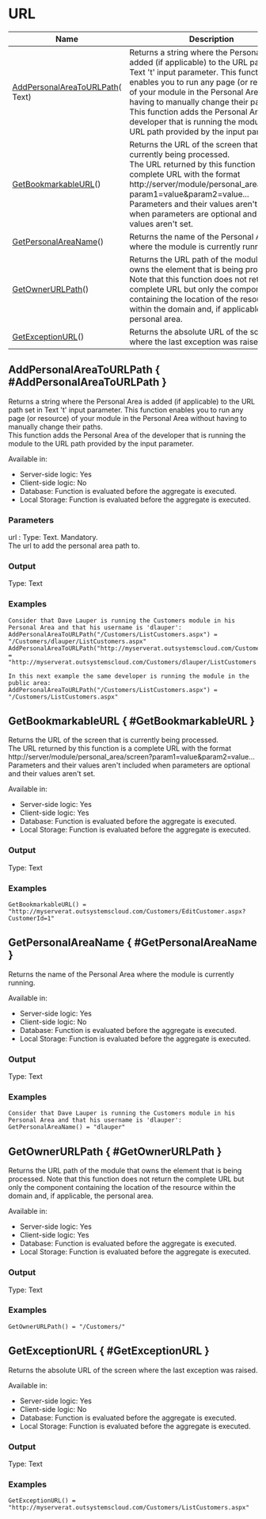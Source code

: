 ---
---

# URL

<table markdown="1">
<thead>
<tr>
<th>Name</th>
<th>Description</th>
</tr>
</thead>
<tbody>
<tr>
<td><a href="#AddPersonalAreaToURLPath">AddPersonalAreaToURLPath</a>(&#8203;Text)</td>
<td>Returns a string where the Personal Area is added (if applicable) to the URL path set in Text 't' input parameter. This function enables you to run any page (or resource) of your module in the Personal Area without having to manually change their paths.<br/>This function adds the Personal Area of the developer that is running the module to the URL path provided by the input parameter.</td>
</tr>
<tr>
<td><a href="#GetBookmarkableURL">GetBookmarkableURL</a>()</td>
<td>Returns the URL of the screen that is currently being processed.<br/>The URL returned by this function is a complete URL with the format http://server/module/personal_area/screen?param1=value&amp;param2=value... <br/>Parameters and their values aren't included when parameters are optional and their values aren't set.</td>
</tr>
<tr>
<td><a href="#GetPersonalAreaName">GetPersonalAreaName</a>()</td>
<td>Returns the name of the Personal Area where the module is currently running.</td>
</tr>
<tr>
<td><a href="#GetOwnerURLPath">GetOwnerURLPath</a>()</td>
<td>Returns the URL path of the module that owns the element that is being processed. Note that this function does not return the complete URL but only the component containing the location of the resource within the domain and, if applicable, the personal area.</td>
</tr>
<tr>
<td><a href="#GetExceptionURL">GetExceptionURL</a>()</td>
<td>Returns the absolute URL of the screen where the last exception was raised.</td>
</tr>
</tbody>
</table>

## AddPersonalAreaToURLPath { #AddPersonalAreaToURLPath }

Returns a string where the Personal Area is added (if applicable) to the URL path set in Text 't' input parameter. This function enables you to run any page (or resource) of your module in the Personal Area without having to manually change their paths.  
This function adds the Personal Area of the developer that is running the module to the URL path provided by the input parameter.  

Available in:  

  * Server-side logic: Yes
  * Client-side logic: No
  * Database: Function is evaluated before the aggregate is executed.
  * Local Storage: Function is evaluated before the aggregate is executed.

### Parameters

url
:    Type: Text. Mandatory.  
The url to add the personal area path to.

### Output

Type: Text  

### Examples

```
Consider that Dave Lauper is running the Customers module in his Personal Area and that his username is 'dlauper':
AddPersonalAreaToURLPath("/Customers/ListCustomers.aspx") = "/Customers/dlauper/ListCustomers.aspx"
AddPersonalAreaToURLPath("http://myserverat.outsystemscloud.com/Customers/ListCustomers.aspx") = "http://myserverat.outsystemscloud.com/Customers/dlauper/ListCustomers.aspx"

In this next example the same developer is running the module in the public area:
AddPersonalAreaToURLPath("/Customers/ListCustomers.aspx") = "/Customers/ListCustomers.aspx"
```

## GetBookmarkableURL { #GetBookmarkableURL }

Returns the URL of the screen that is currently being processed.  
The URL returned by this function is a complete URL with the format http://server/module/personal_area/screen?param1=value&amp;param2=value...   
Parameters and their values aren't included when parameters are optional and their values aren't set.  

Available in:  

  * Server-side logic: Yes
  * Client-side logic: Yes
  * Database: Function is evaluated before the aggregate is executed.
  * Local Storage: Function is evaluated before the aggregate is executed.

### Output

Type: Text  

### Examples

```
GetBookmarkableURL() = "http://myserverat.outsystemscloud.com/Customers/EditCustomer.aspx?CustomerId=1"
```

## GetPersonalAreaName { #GetPersonalAreaName }

Returns the name of the Personal Area where the module is currently running.  

Available in:  

  * Server-side logic: Yes
  * Client-side logic: No
  * Database: Function is evaluated before the aggregate is executed.
  * Local Storage: Function is evaluated before the aggregate is executed.

### Output

Type: Text  

### Examples

```
Consider that Dave Lauper is running the Customers module in his Personal Area and that his username is 'dlauper':
GetPersonalAreaName() = "dlauper"
```

## GetOwnerURLPath { #GetOwnerURLPath }

Returns the URL path of the module that owns the element that is being processed. Note that this function does not return the complete URL but only the component containing the location of the resource within the domain and, if applicable, the personal area.  

Available in:  

  * Server-side logic: Yes
  * Client-side logic: Yes
  * Database: Function is evaluated before the aggregate is executed.
  * Local Storage: Function is evaluated before the aggregate is executed.

### Output

Type: Text  

### Examples

```
GetOwnerURLPath() = "/Customers/"
```

## GetExceptionURL { #GetExceptionURL }

Returns the absolute URL of the screen where the last exception was raised.  

Available in:  

  * Server-side logic: Yes
  * Client-side logic: No
  * Database: Function is evaluated before the aggregate is executed.
  * Local Storage: Function is evaluated before the aggregate is executed.

### Output

Type: Text  

### Examples

```
GetExceptionURL() = "http://myserverat.outsystemscloud.com/Customers/ListCustomers.aspx"
```

